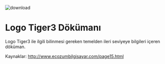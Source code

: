 ![download](https://github.com/demirelfth/logo-tiger3/assets/130342173/69cb279b-c615-4f43-9fb2-f298afcd1333)


# Logo Tiger3 Dökümanı

Logo Tiger3 ile ilgili bilinmesi gereken temelden ileri seviyeye bilgileri içeren döküman.


Kaynaklar:
http://www.ecozumbilgisayar.com/page15.html
